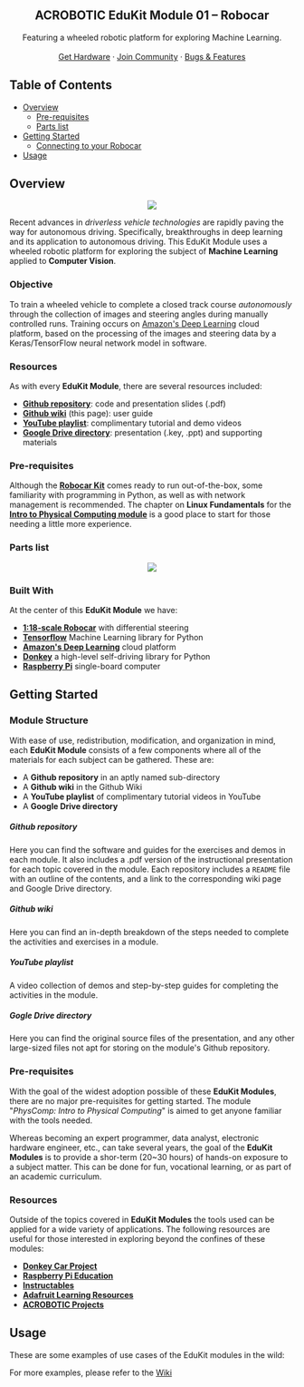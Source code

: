 <!--
https://www.youtube.com/playlist?list=PLNFq0T6Z3JPuNaD2kJnZPvROaix67L9bl
https://diyrobocars.com/
-->

<!-- HEADER -->
<br />
<p align="center">

  <h2 align="center">ACROBOTIC EduKit Module 01 – Robocar</h2>

  <p align="center">
    Featuring a wheeled robotic platform for exploring Machine Learning.
    <br />
    <br />
    <a href="https://acrobotic.com/EduKits">Get Hardware</a>
    · <a href="https://discord.gg/hbGxaa">Join Community</a>
    · <a href="https://github.com/acrobotic/EduKits/issues">Bugs & Features</a>
  </p>
</p>

<!-- TABLE OF CONTENTS -->
## Table of Contents

* [Overview](#overview)
  * [Pre-requisites](#pre-requisites)
  * [Parts list](#parts-list)
* [Getting Started](#getting-started)
  * [Connecting to your Robocar](#connecting-to-your-robocar)
* [Usage](#usage)

<!-- ABOUT THE PROJECT -->
## Overview
<p align="center">
  <a href="https://youtube.com/acrobotic/">
    <img src="https://github.com/acrobotic/EduKits/blob/master/images/robocar.jpg?raw=true" />
  </a>
</p>

Recent advances in *driverless vehicle technologies* are rapidly paving the way for autonomous driving. Specifically, breakthroughs in deep learning and its application to autonomous driving. This EduKit Module uses a wheeled robotic platform for exploring the subject of **Machine Learning** applied to **Computer Vision**.

### Objective

To train a wheeled vehicle to complete a closed track course *autonomously* through the collection of images and steering angles during manually controlled runs. Training occurs on [Amazon's Deep Learning](https://aws.amazon.com/deep-learning/) cloud platform, based on the processing of the 
images and steering data by a Keras/TensorFlow neural network model in software.

### Resources

As with every **EduKit Module**, there are several resources included:

* [**Github repository**](https://github.com/acrobotic/EduKits/tree/master/M01_Robocar): code and presentation slides (.pdf)
* [**Github wiki**](#) (this page): user guide
* [**YouTube playlist**](): complimentary tutorial and demo videos
* [**Google Drive directory**](https://drive.google.com/open?id=14y48VQQDh2FVl9tFWuCMQ13i5h8Ak8fS): presentation (.key, .ppt) and supporting materials

### Pre-requisites

Although the **[Robocar Kit](https://acrobotic.com/products/Robocar)** comes ready to run out-of-the-box, some familiarity with programming in Python, as well as with network management is recommended. The chapter on **Linux Fundamentals** for the **[Intro to Physical Computing module](https://github.com/acrobotic/EduKits/wiki/M00%E2%80%9300-PhysComp:-Intro-to-Physical-Computing)** is a good place to start for those needing a little more experience.

### Parts list
<p align="center">
  <a href="https://youtube.com/acrobotic/">
    <img src="https://github.com/acrobotic/EduKits/blob/master/images/robocar_parts.jpg?raw=true" />
  </a>
</p>


### Built With

At the center of this **EduKit Module** we have:

* **[1:18-scale Robocar](https://acrobotic.com/products/Robocar)** with differential steering
* **[Tensorflow](https://www.tensorflow.org/)** Machine Learning library for Python
* **[Amazon's Deep Learning](https://aws.amazon.com/deep-learning/)** cloud platform
* **[Donkey](https://www.donkeycar.com/)**  a high-level self-driving library for Python
* **[Raspberry Pi](https://www.raspberrypi.org/)** single-board computer

<!-- GETTING STARTED -->
## Getting Started

### Module Structure

With ease of use, redistribution, modification, and organization in mind, each **EduKit Module** consists of a few components where all of the materials for each subject can be gathered. These are:

* A **Github repository** in an aptly named sub-directory
* A **Github wiki** in the Github Wiki
* A **YouTube playlist** of complimentary tutorial videos in YouTube
* A **Google Drive directory**

##### Github repository

Here you can find the software and guides for the exercises and demos in each module. It also includes a .pdf version of the instructional presentation for each topic covered in the module. Each repository includes a `README` file with an outline of the contents, and a link to the corresponding wiki page and Google Drive directory.

##### Github wiki

Here you can find an in-depth breakdown of the steps needed to complete the activities and exercises in a module.


##### YouTube playlist

A video collection of demos and step-by-step guides for completing the activities in the module.

##### Gogle Drive directory

Here you can find the original source files of the presentation, and any other large-sized files not apt for storing on the module's Github repository.


### Pre-requisites

With the goal of the widest adoption possible of these **EduKit Modules**, there are no major pre-requisites for getting started. The module "*PhysComp: Intro to Physical Computing*" is aimed to get anyone familiar with the tools needed.

Whereas becoming an expert programmer, data analyst, electronic hardware engineer, etc., can take several years, the goal of the **EduKit Modules** is to provide a shor-term (20~30 hours) of hands-on exposure to a subject matter. This can be done for fun, vocational learning, or as part of an academic curriculum.

### Resources

Outside of the topics covered in **EduKit Modules** the tools used can be applied for a wide variety of applications. The following resources are useful for those interested in exploring beyond the confines of these modules:

* **[Donkey Car Project](https://www.donkeycar.com/)**
* **[Raspberry Pi Education](https://www.raspberrypi.org/education/)**
* **[Instructables](https://instructables.com/)**
* **[Adafruit Learning Resources](https://learn.aduafruit.com)**
* **[ACROBOTIC Projects](https://www.youtube.com/playlist?list=PLNFq0T6Z3JPtnqTKEkmqCogIqQYHUmYu8)**

<!-- USAGE EXAMPLES -->
## Usage

These are some examples of use cases of the EduKit modules in the wild:

For more examples, please refer to the [Wiki](https://github.com/acrobotic/EduKits/wiki)



<!--

Follow the [instructions for installing WebIOPi](https://github.com/acrobotic/Ai_Demos_RPi/tree/master/demos/gpio#webiopi). Run the `setup.sh` script and when prompted to access your Pi from over the Internet, select 'yes'. If you have already installed WebIOPi, run the `./weaved-setup.bin` to install the Weaved IoT Kit and access your device over Internet. You will need to register at [http://developer.weaved.com](http://developer.weaved.com) to access your device.

https://drive.google.com/open?id=14y48VQQDh2FVl9tFWuCMQ13i5h8Ak8fS

## Robotics

### List of Parts

See the spreadsheet for more info about the parts you can use for this application; the main ones are:

1. [Acrobotic Robocar Kit: Mobile Robot Kit with 6V DC MotorsZoom](https://acrobotic.com/kit-00005)
1. [DRV8835 Dual Motor Driver Kit for Raspberry Pi B+](https://acrobotic.com/rpi-00014)

The Robocar Robotics Kit is a great platform for getting started quickly.  The need for a motor driver is due to the Raspberry Pi not being able to source enough current to drive the motors directly.  We've chosen the DRV8835 Dual Motor Driver Kit for Raspberry Pi B+ as it directly plugs onto the Pi, minimizing the wiring and setup for getting started.

Follow the instructions on the Github repository for getting the motors moving:
[https://github.com/pololu/drv8835-motor-driver-rpi](https://github.com/pololu/drv8835-motor-driver-rpi)

You'll need a 6V power supply (a 4xAA battery holder is included in the Kit) to power up the motors. The wiring and placement of the driver board on the Pi should look like this:
![Robocar Robotics Paltform - Wiring](https://github.com/acrobotic/Ai_Demos_RPi/blob/master/images/wiring_markii.jpg)
![Robocar Robotics Paltform - Wiring](https://github.com/acrobotic/Ai_Demos_RPi/blob/master/images/notes_markii.jpg)

## Kiosk/Multimedia display

Other than a VESA-compatible enclosure, you don't necessarily need hardware parts to get started with a kiosk-type application. Notable examples:

1. [https://github.com/MobilityLab/TransitScreen/wiki/Raspberry-Pi](https://github.com/MobilityLab/TransitScreen/wiki/Raspberry-Pi)
1. [One way to get started drawing graphics on an external display is using pygame](https://learn.adafruit.com/pi-video-output-using-pygame/overview)
1. [Tracking the International Space Station (ISS Above)](http://issabove.com)
1. [Using PyMame for building a 1200-game Vintage Arcade](http://hackaday.io/project/2090-raspberry-pi-vintage-arcade) (DIY Kit at acrobotic.com will be available on March 27th, 2015).

-->